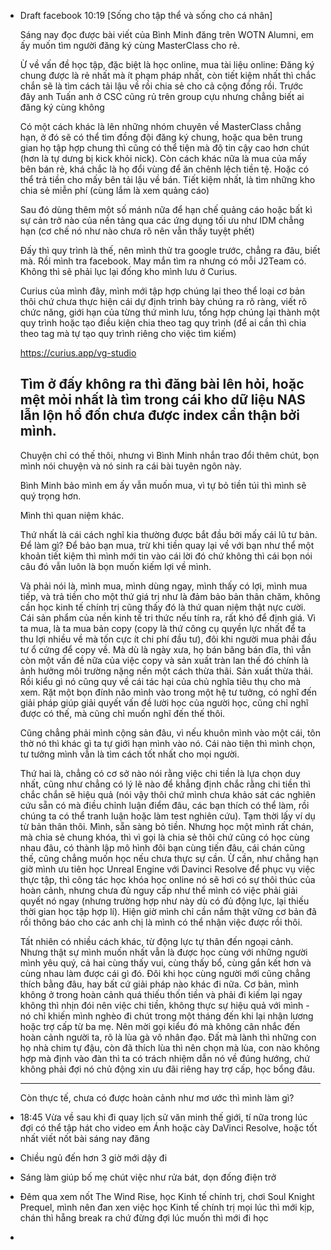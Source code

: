 - Draft facebook 10:19
  [Sống cho tập thể và sống cho cá nhân]
  
  Sáng nay đọc được bài viết của Bình Minh đăng trên WOTN Alumni, em ấy muốn tìm người đăng ký cùng MasterClass cho rẻ. 
  
  Ừ về vấn đề học tập, đặc biệt là học online, mua tài liệu online: Đăng ký chung được là rẻ nhất mà ít phạm pháp nhất, còn tiết kiệm nhất thì chắc chắn sẽ là tìm cách tải lậu về rồi chia sẻ cho cả cộng đồng rồi. Trước đây anh Tuấn anh ở CSC cũng rủ trên group cựu nhưng chẳng biết ai đăng ký cùng không
  
  Có một cách khác là lên những nhóm chuyên về MasterClass chẳng hạn, ở đó sẽ có thể tìm đồng đội đăng ký chung, hoặc qua bên trung gian họ tập hợp chung thì cũng có thể tiện mà độ tin cậy cao hơn chút (hơn là tự dưng bị kick khỏi nick). Còn cách khác nữa là mua của mấy bên bán rẻ, khá chắc là họ đổi vùng để ăn chênh lệch tiền tệ. Hoặc có thể trả tiền cho mấy bên tải lậu về bán. Tiết kiệm nhất, là tìm những kho chia sẻ miễn phí (cùng lắm là xem quảng cáo)
  
  Sau đó dùng thêm một số mánh nữa để hạn chế quảng cáo hoặc bất kì sự cản trở nào của nền tảng qua các ứng dụng tối ưu như IDM chẳng hạn (cơ chế nó như nào chưa rõ nên vẫn thấy tuyệt phết)
  
  Đấy thì quy trình là thế, nên mình thử tra google trước, chẳng ra đâu, biết mà. Rồi mình tra facebook. May mắn tìm ra nhưng có mỗi J2Team có. Không thì sẽ phải lục lại đống kho mình lưu ở Curius.
  
  Curius của mình đây, mình mới tập hợp chúng lại theo thể loại cơ bản thôi chứ chưa thực hiện cái dự định trình bày chúng ra rõ ràng, viết rõ chức năng, giới hạn của từng thứ mình lưu, tổng hợp chúng lại thành một quy trình hoặc tạo điều kiện chia theo tag quy trình (để ai cần thì chia theo tag mà tự tạo quy trình riêng cho việc tìm kiếm)
  
  https://curius.app/vg-studio
  
  Tìm ở đấy không ra thì đăng bài lên hỏi, hoặc mệt mỏi nhất là tìm trong cái kho dữ liệu NAS lẫn lộn hổ đốn chưa được index cẩn thận bởi mình.
  ---
  
  Chuyện chỉ có thế thôi, nhưng vì Bình Minh nhắn trao đổi thêm chút, bọn mình nói chuyện và nó sinh ra cái bài tuyên ngôn này. 
  
  Bình Minh bảo mình em ấy vẫn muốn mua, vì tự bỏ tiền túi thì mình sẽ quý trọng hơn. 
  
  Mình thì quan niệm khác. 
  
  Thứ nhất là cái cách nghĩ kia thường được bắt đầu bởi mấy cái lũ tư bản. Để làm gì? Để bảo bạn mua, trừ khi tiền quay lại về với bạn như thể một khoản tiết kiệm thì mình mới tin vào cái lời đó chứ không thì cái bọn nói câu đó vẫn luôn là bọn muốn kiếm lợi về mình. 
  
  Và phải nói là, mình mua, mình dùng ngay, mình thấy có lợi, mình mua tiếp, và trả tiền cho một thứ giá trị như là đảm bảo bản thân chăm, không cần học kinh tế chính trị cũng thấy đó là thứ quan niệm thật nực cười. Cái sản phẩm của nền kinh tế tri thức nếu tính ra, rất khó để định giá. Vì ta mua, là ta mua bản copy (copy là thứ công cụ quyền lực nhất để ta thu lợi nhiều về mà tốn cực ít chi phí đầu tư), đôi khi người mua phải đầu tư ổ cứng để copy về. Mà dù là ngày xưa, họ bán băng bán đĩa, thì vẫn còn một vấn đề nữa của việc copy và sản xuất tràn lan thế đó chính là ảnh hưởng môi trường nặng nền một cách thừa thãi. Sản xuất thừa thải. Rồi kiểu gì nó cũng quy về cái tác hại của chủ nghĩa tiêu thụ cho mà xem. Rặt một bọn đính não mình vào trong một hệ tư tưởng, có nghĩ đến giải pháp giúp giải quyết vấn đề lười học của người học, cũng chỉ nghĩ được có thế, mà cũng chỉ muốn nghĩ đến thế thôi. 
  
  Cũng chẳng phải mình cộng sản đâu, vì nếu khuôn mình vào một cái, tôn thờ nó thì khác gì ta tự giới hạn mình vào nó. Cái nào tiện thì mình chọn, tư tưởng mình vẫn là tìm cách tốt nhất cho mọi người. 
  
  Thứ hai là, chẳng có cơ sở nào nói rằng việc chi tiền là lựa chọn duy nhất, cũng như chẳng có lý lẽ nào để khẳng định chắc rằng chi tiền thì chắc chắn sẽ hiệu quả (nói vậy thôi chứ mình chưa khảo sát các nghiên cứu sẵn có mà điều chỉnh luận điểm đâu, các bạn thích có thể làm, rồi chúng ta có thể tranh luận hoặc làm test nghiên cứu). Tạm thời lấy ví dụ từ bản thân thôi. Mình, sẵn sàng bỏ tiền. Nhưng học một mình rất chán, mà chia sẻ chung khóa, thì vì gọi là chia sẻ thôi chứ cũng có học cùng nhau đâu, có thành lập mô hình đôi bạn cùng tiến đâu, cái chán cũng thế, cũng chẳng muốn học nếu chưa thực sự cần. Ừ cần, như chẳng hạn giờ mình ưu tiên học Unreal Engine với Davinci Resolve để phục vụ việc thực tập, thì công tác học khóa học online nó sẽ hơi có sự thôi thúc của hoàn cảnh, nhưng chưa đủ nguy cấp như thể mình có việc phải giải quyết nó ngay (nhưng trường hợp như này dù có đủ động lực, lại thiếu thời gian học tập hợp lí). Hiện giờ mình chỉ cần nắm thật vững cơ bản đã rồi thông báo cho các anh chị là mình có thể nhận việc được rồi thôi. 
  
  Tất nhiên có nhiều cách khác, từ động lực tự thân đến ngoại cảnh. Nhưng thật sự mình muốn nhất vẫn là được học cùng với những người mình yêu quý, cả hai cùng thấy vui, cùng thấy bổ, cùng gắn kết hơn và cùng nhau làm được cái gì đó. Đôi khi học cùng người mới cũng chẳng thích bằng đâu, hay bất cứ giải pháp nào khác đi nữa. Cơ bản, mình không ở trong hoàn cảnh quá thiếu thốn tiền và phải đi kiếm lại ngay không thì nhịn đói nên việc chi tiền, không thực sự hiệu quả với mình - nó chỉ khiến mình nghèo đi chút trong một tháng đến khi lại nhận lương hoặc trợ cấp từ ba mẹ. Nên mời gọi kiểu đó mà không cân nhắc đến hoàn cảnh người ta, rõ là lùa gà vô nhân đạo. Đất mà lành thì những con họ nhà chim tự đậu, còn đã thích lùa thì nên chọn mà lùa, con nào không hợp mà định vào đàn thì ta có trách nhiệm dẫn nó về đúng hướng, chứ không phải đợi nó chủ động xin ưu đãi riêng hay trợ cấp, học bổng đâu. 
  
  ---
  Còn thực tế, chưa có được hoàn cảnh như mơ ước thì mình làm gì?
- 18:45 Vừa về sau khi đi quay lịch sử văn minh thế giới, tí nữa trong lúc đợi có thể tập hát cho video em Ánh hoặc cày DaVinci Resolve, hoặc tốt nhất viết nốt bài sáng nay đăng
- Chiều ngủ đến hơn 3 giờ mới dậy đi
- Sáng làm giúp bố mẹ chút việc như rửa bát, dọn đống điện trở
- Đêm qua xem nốt The Wind Rise, học Kinh tế chính trị, chơi Soul Knight Prequel, mình nên đan xen việc học Kinh tế chính trị mọi lúc thì mới kịp, chán thì hẵng break ra chứ đừng đợi lúc muốn thì mới đi học
-